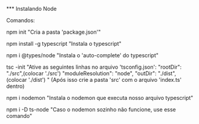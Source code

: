 *** Instalando Node

Comandos:

npm init 
"Cria a pasta 'package.json'"

npm install -g typescript
"Instala o typescript"

npm i @types/node
"Instala o 'auto-complete' do typescript"

tsc -init
"Ative as seguintes linhas no arquivo 'tsconfig.json':
    "rootDir": "./src",(colocar './src')
    "moduleResolution": "node",
    "outDir": "./dist", (colocar './dist')
"
(Após isso crie a pasta 'src' com o arquivo 'index.ts' dentro)

npm i nodemon
"Instala o nodemon que executa nosso arquivo typescript"

npm i -D ts-node
"Caso o nodemon sozinho não funcione, use esse comando"




